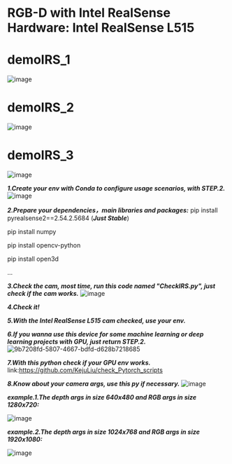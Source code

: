 # RGB-D with Intel RealSense Hardware: Intel RealSense L515

# demoIRS_1
![image](https://github.com/KejuLiu/IntelRealSense/blob/main/Intel10fps_1.gif)

# demoIRS_2
![image](https://github.com/KejuLiu/IntelRealSense/blob/main/Intel10fps_2.gif)

# demoIRS_3
![image](https://github.com/KejuLiu/IntelRealSense/blob/main/Intel10fps_3.gif)

***1.Create your env with Conda to configure usage scenarios, with STEP.2.***
![image](https://github.com/user-attachments/assets/6b6dd585-910e-4122-919f-ee0a4a27974a)

***2.Prepare your dependencies，main libraries and packages:***
pip install pyrealsense2==2.54.2.5684 (***Just Stable***)

pip install numpy

pip install opencv-python

pip install open3d

...

***3.Check the cam, most time, run this code named "CheckIRS.py", just check if the cam works.***
![image](https://github.com/user-attachments/assets/344ba50f-9f51-4af2-b48f-fd0418f52b5a)

***4.Check it!***

***5.With the Intel RealSense L515 cam checked, use your env.***

***6.If you wanna use this device for some machine learning or deep learning projects with GPU, just return STEP.2.***
![9b7208fd-5807-4667-bdfd-d628b7218685](https://github.com/user-attachments/assets/e7e3ad39-6b8d-42e4-8c96-fb24435d0f35)

***7.With this python check if your GPU env works.***
link:https://github.com/KejuLiu/check_Pytorch_scripts

***8.Know about your camera args, use this py if necessary.***
![image](https://github.com/user-attachments/assets/272904fa-dae9-4690-879a-db634fde7fc1)

***example.1.The depth args in size 640x480 and RGB args in size 1280x720:***

![image](https://github.com/user-attachments/assets/783cc8a8-acce-4d30-abe7-18125941bd68)

***example.2.The depth args in size 1024x768 and RGB args in size 1920x1080:***

![image](https://github.com/user-attachments/assets/1341ada8-976a-493c-b55b-f427389f5cb3)

















